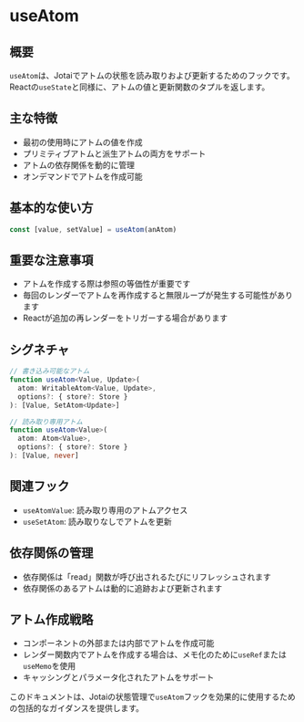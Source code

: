 # useAtom

## 概要

`useAtom`は、Jotaiでアトムの状態を読み取りおよび更新するためのフックです。Reactの`useState`と同様に、アトムの値と更新関数のタプルを返します。

## 主な特徴

- 最初の使用時にアトムの値を作成
- プリミティブアトムと派生アトムの両方をサポート
- アトムの依存関係を動的に管理
- オンデマンドでアトムを作成可能

## 基本的な使い方

```javascript
const [value, setValue] = useAtom(anAtom)
```

## 重要な注意事項

- アトムを作成する際は参照の等価性が重要です
- 毎回のレンダーでアトムを再作成すると無限ループが発生する可能性があります
- Reactが追加の再レンダーをトリガーする場合があります

## シグネチャ

```typescript
// 書き込み可能なアトム
function useAtom<Value, Update>(
  atom: WritableAtom<Value, Update>,
  options?: { store?: Store }
): [Value, SetAtom<Update>]

// 読み取り専用アトム
function useAtom<Value>(
  atom: Atom<Value>,
  options?: { store?: Store }
): [Value, never]
```

## 関連フック

- `useAtomValue`: 読み取り専用のアトムアクセス
- `useSetAtom`: 読み取りなしでアトムを更新

## 依存関係の管理

- 依存関係は「read」関数が呼び出されるたびにリフレッシュされます
- 依存関係のあるアトムは動的に追跡および更新されます

## アトム作成戦略

- コンポーネントの外部または内部でアトムを作成可能
- レンダー関数内でアトムを作成する場合は、メモ化のために`useRef`または`useMemo`を使用
- キャッシングとパラメータ化されたアトムをサポート

このドキュメントは、Jotaiの状態管理で`useAtom`フックを効果的に使用するための包括的なガイダンスを提供します。
